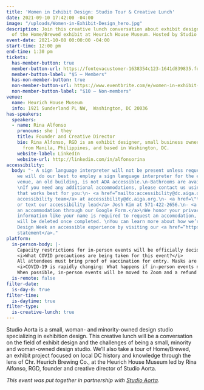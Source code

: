 ```yaml
---
title: 'Women in Exhibit Design: Studio Tour & Creative Lunch'
date: 2021-09-10 17:42:00 -04:00
image: "/uploads/Women-in-Exhibit-Design_hero.jpg"
description: Join this creative lunch conversation about exhibit design and a tour
  of the Home/Brewed exhibit at Heurich House Museum. Hosted by Studio Aorta.
event-date: 2021-10-08 00:00:00 -04:00
start-time: 12:00 pm
end-time: 1:30 pm
tickets:
  has-member-button: true
  member-button-url: https://fontevacustomer-1638354c123-1641d839835.force.com/services/oauth2/authorize?client_id=3MVG9nthuDc9owbcOq7_07W.HriOQQPWTbMkrpOla.ajDQlTHf4_uby_mhwylcX.mJBU2O2SppTiZMS0J_HJd&response_type=code&redirect_uri=https://ikit.aiga.org/ikit_national_util/ikit-national-util-sso-redirect/&state=https%3A%2F%2Fdc.aiga.org%2F%3Fpost_type%3Dikit_event%26p%3D447843%26redirect_source%3Deventbrite_register
  member-button-label: "$5 — Members"
  has-non-member-button: true
  non-member-button-url: https://www.eventbrite.com/e/women-in-exhibit-design-studio-tour-creative-lunch-tickets-170493051306
  non-member-button-label: "$10 — Non-members"
venue:
  name: Heurich House Museum
  info: 1921 Sunderland PL NW,  Washington, DC 20036
has-speakers:
  speakers:
  - name: Rina Alfonso
    pronouns: she | they
    title: Founder and Creative Director
    bio: Rina Alfonso, RGD is an exhibit designer, small business owner, and artist
      from Manila, Philippines, and based in Washington, DC.
    website-label: LinkedIn
    website-url: http://linkedin.com/in/alfonsorina
accessibility:
  body: "- A sign language interpreter will not be present unless requested. If requested,
    we will do our best to employ a sign language interpreter for the event.\n-The
    venue, an old building, is not ADA accessible.\n-Bathrooms are available on site.
    \nIf you need any additional accommodations, please contact us using a method
    that works best for you:\n- <a href=”mailto:accessibility@dc.aiga.org”>Email our
    accessibility team</a> at accessibility@dc.aiga.org.\n- <a href=\"tel:571-422-2656\">Call
    or text our accessibility lead</a> Josh Kim at 571-422-2656.\n- <a href=”https://forms.gle/VTys8LzewYs2isUm7”>Request
    an accommodation through our Google Form.</a>\nWe honor your privacy. No identifying
    information like your name is required to request an accomodation, and all details
    will be deleted once completed. \nYou can learn more about how we’re making DC
    Design Week an accessible experience by visiting our <a href=”https://dcdesignweek.org/accessibility/”>accessibility
    statement</a>."
platform:
  in-person-body: |-
    Capacity restrictions for in-person events will be officially decided about two weeks out from DCDW and posted on the specific event pages in order to follow the latest CDC guidance.
    <i>What COVID precautions are being taken for this event?</i>
    All attendees must bring proof of vaccination for entry. Masks are required inside the studio.
    <i>COVID-19 is rapidly changing: What happens if in-person events need to be cancelled?</i>
    When possible, in-person events will be moved to Zoom and a refund should not be expected. If an event is canceled in its entirety a refund will be issued. In either scenario you will be notified immediately.
  is-remote: false
filter-date:
  is-day-8: true
filter-time:
  is-daytime: true
filter-type:
  is-creative-lunch: true
---
```


Studio Aorta is a small, woman- and minority-owned design studio specializing in exhibition design. This creative lunch will be a conversation on the field of exhibit design and the challenges of being a small, minority and woman-owned design studio. We’ll also take a tour of Home/Brewed, an exhibit project focused on local DC history and knowledge through the lens of Chr. Heurich Brewing Co., at the Heurich House Museum led by Rina Alfonso, RGD, founder and creative director of Studio Aorta.

<i>This event was put together in partnership with <a href="https://www.studioaorta.com/">Studio Aorta</a>.</i>